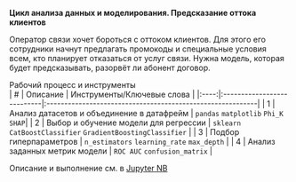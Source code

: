 **Цикл анализа данных и моделирования. Предсказание оттока клиентов**  

Оператор связи хочет бороться с оттоком клиентов. Для этого его сотрудники начнут предлагать промокоды и специальные условия всем, кто планирует отказаться от услуг связи. Нужна модель, которая будет предсказывать, разорвёт ли абонент договор. 
    
Рабочий процесс и инструменты    
| # | Описание | Инструменты/Ключевые слова |
|:----:|:---------------------------|:-----------------------------------------------------------|
| 1 | Анализ датасетов и объединение в датафрейм | `pandas` `matplotlib` `Phi_K` `SHAP`|
| 2 | Выбор и обучение модели для регрессии | `sklearn` `CatBoostClassifier` `GradientBoostingClassifier` |
| 3 | Подбор гиперпараметров | `n_estimators` `learning_rate` `max_depth` |
| 4 | Анализ заданных метрик модели | `ROC AUC` `confusion_matrix` |

Описание и выполнение см. в [Jupyter NB](./workflow.ipynb)